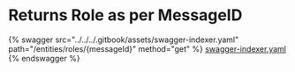# Returns Role as per MessageID

{% swagger src="../../../.gitbook/assets/swagger-indexer.yaml" path="/entities/roles/{messageId}" method="get" %}
[swagger-indexer.yaml](../../../.gitbook/assets/swagger-indexer.yaml)
{% endswagger %}

